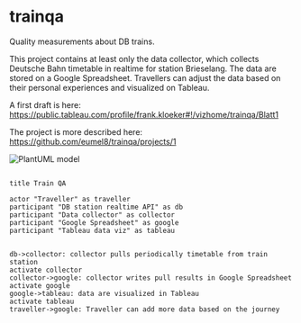 # trainqa
Quality measurements about DB trains.

This project contains at least only the data collector, which collects
Deutsche Bahn timetable in realtime for station Brieselang.
The data are stored on a Google Spreadsheet. Travellers can adjust the data
based on their personal experiences and visualized on Tableau.

A first draft is here: https://public.tableau.com/profile/frank.kloeker#!/vizhome/trainqa/Blatt1

The project is more described here: https://github.com/eumel8/trainqa/projects/1


![PlantUML model](http://www.plantuml.com/plantuml/png/PP71JiCm38RlUOfVk-y5TfWsX8IuWTWBk8tPWjoaIfoYxUb9qz9kS6fZsP__BpaafQYv4wDEXN6Av3pUZyPGgo5YKme3Yt3SW1BqzsJwCkPQrvDNR9wVK3ZgWaTa4dKTu_ZsMaTiywUNbD260YaBAdKzFNQ-X70MnaTVc3PTcBLsdslviVL4ZJ1bs14-kDiKTYeQOsoptIzBTki-z5aaeUVeWdKjYLmnXg-J-8oXWzOBcUt6It43ATz5Nlws-odPFVyxEkLKro1oog891VVVR2NFUjDdkvybTfCQHIvwAPEu6ziHDPilyulrybHhhkKjqP87MOikH9x83QK231vwONo573rVpO6zpPty0000a)

```plantuml

title Train QA

actor "Traveller" as traveller
participant "DB station realtime API" as db
participant "Data collector" as collector
participant "Google Spreadsheet" as google
participant "Tableau data viz" as tableau


db->collector: collector pulls periodically timetable from train station
activate collector
collector->google: collector writes pull results in Google Spreadsheet
activate google
google->tableau: data are visualized in Tableau
activate tableau
traveller->google: Traveller can add more data based on the journey
